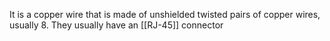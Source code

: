 It is a copper wire that is made of unshielded twisted pairs of copper wires, usually 8.
They usually have an [[RJ-45]] connector